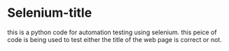 # Selenium-title
this is a python code for automation testing using selenium. this peice of code is being used to test either the title of the web page is correct or not.
